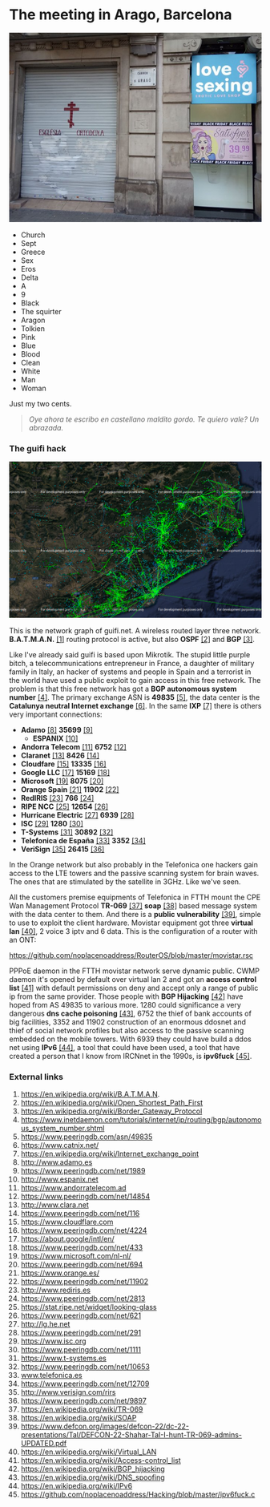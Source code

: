 # The meeting in Arago, Barcelona

![Arago](../Images/EKS8fV6XsAA-2jS.jpeg)

- Church
- Sept
- Greece
- Sex
- Eros
- Delta
- A
- 9
- Black
- The squirter
- Aragon
- Tolkien
- Pink
- Blue
- Blood
- Clean
- White
- Man
- Woman

Just my two cents. 

> *Oye ahora te escribo en castellano maldito gordo. Te quiero vale? Un abrazada.*



### The guifi hack

![Guifi network](../Images/guifi-net.png)

This is the network graph of guifi.net. A wireless routed layer three network. **B.A.T.M.A.N.** [[1]](https://en.wikipedia.org/wiki/B.A.T.M.A.N.) routing protocol is active, but also **OSPF** [[2]](https://en.wikipedia.org/wiki/Open_Shortest_Path_First) and **BGP** [[3]](https://en.wikipedia.org/wiki/Border_Gateway_Protocol). 

Like I've already said guifi is based upon Mikrotik. The stupid little purple bitch, a telecommunications entrepreneur in France, a daughter of military family in Italy, an hacker of systems and people in Spain and a terrorist in the world have used a public exploit to gain access in this free  network. The problem is that this free network has got a **BGP autonomous system number** [[4]](https://www.inetdaemon.com/tutorials/internet/ip/routing/bgp/autonomous_system_number.shtml). The primary exchange ASN is **49835** [[5]](https://www.peeringdb.com/asn/49835), the data center is the **Catalunya neutral Internet exchange** [[6]](https://www.catnix.net/). In the same **IXP** [[7]](https://en.wikipedia.org/wiki/Internet_exchange_point) there is others very important connections:

- **Adamo** [[8]](http://www.adamo.es) **35699** [[9]](https://www.peeringdb.com/net/1989)
  - **ESPANIX** [[10]](http://www.espanix.net) 
- **Andorra Telecom** [[11]](
  https://www.andorratelecom.ad) **6752** [[12]](https://www.peeringdb.com/net/14854)
- **Claranet** [[13]](http://www.clara.net) **8426** [[14]](https://www.peeringdb.com/net/116)
- **Cloudfare** [[15]](https://www.cloudflare.com) **13335**  [[16]](https://www.peeringdb.com/net/4224)
- **Google LLC** [[17]](https://about.google/intl/en/) **15169** [[18]](https://www.peeringdb.com/net/433)
- **Microsoft** [[19]](https://www.microsoft.com/nl-nl/)  **8075** [[20]](https://www.peeringdb.com/net/694)
- **Orange Spain** [[21]](https://www.peeringdb.com/net/11902) **11902** [[22]](https://www.peeringdb.com/net/11902)
- **RedIRIS** [[23]](https://www.peeringdb.com/net/2813) **766** [[24]](https://www.peeringdb.com/net/2813)
- **RIPE NCC** [[25]](https://stat.ripe.net/widget/looking-glass) **12654** [[26]](https://www.peeringdb.com/net/621)
- **Hurricane Electric** [[27]](http://lg.he.net) **6939** [[28]](https://www.peeringdb.com/net/291)
- **ISC** [[29]](https://www.isc.org) **1280** [[30]](https://www.peeringdb.com/net/1111)
- **T-Systems** [[31]](https://www.t-systems.es) **30892** [[32]](https://www.peeringdb.com/net/10653)
- **Telefonica de España** [[33]](http://www.telefonica.es/) **3352** [[34]](https://www.peeringdb.com/net/12709)
- **VeriSign** [[35]](http://www.verisign.com/rirs) **26415** [[36]](https://www.peeringdb.com/net/9897)

In the Orange network but also probably in the Telefonica one hackers gain access to the LTE towers and the passive scanning system for brain waves. The ones that are stimulated by the satellite in 3GHz. Like we've seen. 

All the customers premise equipments of Telefonica in FTTH mount the CPE Wan Management Protocol **TR-069** [[37]](https://en.wikipedia.org/wiki/TR-069) **soap** [[38]](https://en.wikipedia.org/wiki/SOAP) based message system with the data center to them. And there is a **public vulnerability** [[39]](https://www.defcon.org/images/defcon-22/dc-22-presentations/Tal/DEFCON-22-Shahar-TaI-I-hunt-TR-069-admins-UPDATED.pdf), simple to use to exploit the client hardware. Movistar equipment got three **virtual lan** [[40]](https://en.wikipedia.org/wiki/Virtual_LAN), 2 voice 3 iptv and 6 data. This is the configuration of a router with an ONT:

https://github.com/noplacenoaddress/RouterOS/blob/master/movistar.rsc

PPPoE daemon in the FTTH movistar network serve dynamic public. CWMP daemon it's opened by default over virtual lan 2 and got an **access control list** [[41]](https://en.wikipedia.org/wiki/Access-control_list) with default permissions on deny and accept only a range of public ip from the same provider. Those people with **BGP Hijacking** [[42]](https://en.wikipedia.org/wiki/BGP_hijacking) have hoped from AS 49835 to various more. 1280 could significance a very dangerous **dns cache poisoning** [[43]](https://en.wikipedia.org/wiki/DNS_spoofing), 6752 the thief of bank accounts of big facilities, 3352  and 11902 construction of an enormous ddosnet and thief of social network profiles but also access to the passive scanning embedded on the mobile towers. With 6939 they could have build a ddos net using **IPv6** [[44]](https://en.wikipedia.org/wiki/IPv6), a tool that could have been used, a tool that have created a person that I know from IRCNnet in the 1990s, is **ipv6fuck** [[45]](https://github.com/noplacenoaddress/Hacking/blob/master/ipv6fuck.c). 

### External links

1. https://en.wikipedia.org/wiki/B.A.T.M.A.N.
2. https://en.wikipedia.org/wiki/Open_Shortest_Path_First
3. https://en.wikipedia.org/wiki/Border_Gateway_Protocol
4. https://www.inetdaemon.com/tutorials/internet/ip/routing/bgp/autonomous_system_number.shtml
5. https://www.peeringdb.com/asn/49835
6. https://www.catnix.net/
7. https://en.wikipedia.org/wiki/Internet_exchange_point
8. http://www.adamo.es
9. https://www.peeringdb.com/net/1989
10. http://www.espanix.net
11. https://www.andorratelecom.ad
12. https://www.peeringdb.com/net/14854
13. http://www.clara.net
14. https://www.peeringdb.com/net/116
15. https://www.cloudflare.com
16. https://www.peeringdb.com/net/4224
17. https://about.google/intl/en/
18. https://www.peeringdb.com/net/433
19. https://www.microsoft.com/nl-nl/
20. https://www.peeringdb.com/net/694
21. https://www.orange.es/
22. https://www.peeringdb.com/net/11902
23. http://www.rediris.es
24. https://www.peeringdb.com/net/2813
25. https://stat.ripe.net/widget/looking-glass
26. https://www.peeringdb.com/net/621
27. http://lg.he.net
28. https://www.peeringdb.com/net/291
29. https://www.isc.org
30. https://www.peeringdb.com/net/1111
31. https://www.t-systems.es
32. https://www.peeringdb.com/net/10653
33. www.telefonica.es
34. https://www.peeringdb.com/net/12709
35. http://www.verisign.com/rirs
36. https://www.peeringdb.com/net/9897
37. https://en.wikipedia.org/wiki/TR-069
38. https://en.wikipedia.org/wiki/SOAP
39. https://www.defcon.org/images/defcon-22/dc-22-presentations/Tal/DEFCON-22-Shahar-TaI-I-hunt-TR-069-admins-UPDATED.pdf
40. https://en.wikipedia.org/wiki/Virtual_LAN
41. https://en.wikipedia.org/wiki/Access-control_list
42. https://en.wikipedia.org/wiki/BGP_hijacking
43. https://en.wikipedia.org/wiki/DNS_spoofing
44. https://en.wikipedia.org/wiki/IPv6
45. https://github.com/noplacenoaddress/Hacking/blob/master/ipv6fuck.c